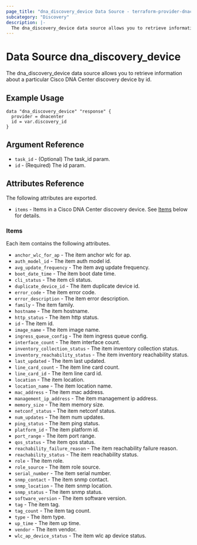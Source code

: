 ```yaml
---
page_title: "dna_discovery_device Data Source - terraform-provider-dnacenter"
subcategory: "Discovery"
description: |-
  The dna_discovery_device data source allows you to retrieve information about a particular Cisco DNA Center discovery device by id.
---
```


# Data Source dna_discovery_device

The dna_discovery_device data source allows you to retrieve information about a particular Cisco DNA Center discovery device by id.

## Example Usage

```hcl
data "dna_discovery_device" "response" {
  provider = dnacenter
  id = var.discovery_id
}
```

## Argument Reference

- `task_id` - (Optional) The task_id param.
- `id` - (Required) The id param.

## Attributes Reference

The following attributes are exported.

- `items` - Items in a Cisco DNA Center discovery device. See [Items](#items) below for details.

### Items

Each item contains the following attributes.

- `anchor_wlc_for_ap` - The item anchor wlc for ap.
- `auth_model_id` - The item auth model id.
- `avg_update_frequency` - The item avg update frequency.
- `boot_date_time` - The item boot date time.
- `cli_status` - The item cli status.
- `duplicate_device_id` - The item duplicate device id.
- `error_code` - The item error code.
- `error_description` - The item error description.
- `family` - The item family.
- `hostname` - The item hostname.
- `http_status` - The item http status.
- `id` - The item id.
- `image_name` - The item image name.
- `ingress_queue_config` - The item ingress queue config.
- `interface_count` - The item interface count.
- `inventory_collection_status` - The item inventory collection status.
- `inventory_reachability_status` - The item inventory reachability status.
- `last_updated` - The item last updated.
- `line_card_count` - The item line card count.
- `line_card_id` - The item line card id.
- `location` - The item location.
- `location_name` - The item location name.
- `mac_address` - The item mac address.
- `management_ip_address` - The item management ip address.
- `memory_size` - The item memory size.
- `netconf_status` - The item netconf status.
- `num_updates` - The item num updates.
- `ping_status` - The item ping status.
- `platform_id` - The item platform id.
- `port_range` - The item port range.
- `qos_status` - The item qos status.
- `reachability_failure_reason` - The item reachability failure reason.
- `reachability_status` - The item reachability status.
- `role` - The item role.
- `role_source` - The item role source.
- `serial_number` - The item serial number.
- `snmp_contact` - The item snmp contact.
- `snmp_location` - The item snmp location.
- `snmp_status` - The item snmp status.
- `software_version` - The item software version.
- `tag` - The item tag.
- `tag_count` - The item tag count.
- `type` - The item type.
- `up_time` - The item up time.
- `vendor` - The item vendor.
- `wlc_ap_device_status` - The item wlc ap device status.
